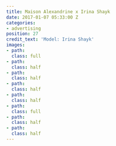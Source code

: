 ```yaml
---
title: Maison Alexandrine x Irina Shayk
date: 2017-01-07 05:33:00 Z
categories:
- advertising
position: 27
credit_text: 'Model: Irina Shayk'
images:
- path: 
  class: full
- path: 
  class: half
- path: 
  class: half
- path: 
  class: half
- path: 
  class: half
- path: 
  class: full
- path: 
  class: half
- path: 
  class: half
---
```


